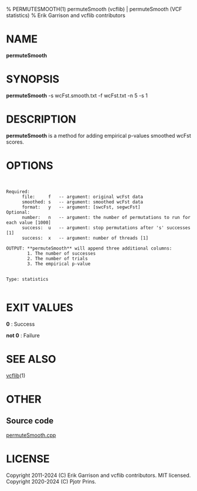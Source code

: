 % PERMUTESMOOTH(1) permuteSmooth (vcflib) | permuteSmooth (VCF statistics)
% Erik Garrison and vcflib contributors

# NAME

**permuteSmooth**

# SYNOPSIS

**permuteSmooth** -s wcFst.smooth.txt -f wcFst.txt -n 5 -s 1

# DESCRIPTION

**permuteSmooth** is a method for adding empirical p-values smoothed wcFst scores.



# OPTIONS

```


Required:
      file:     f   -- argument: original wcFst data     
      smoothed: s   -- argument: smoothed wcFst data     
      format:   y   -- argument: [swcFst, segwcFst]      
Optional:
      number:   n   -- argument: the number of permutations to run for each value [1000]
      success:  u   -- argument: stop permutations after 's' successes [1]
      success:  x   -- argument: number of threads [1]

OUTPUT: **permuteSmooth** will append three additional columns:
        1. The number of successes                            
        2. The number of trials                               
        3. The empirical p-value                              


Type: statistics


```





# EXIT VALUES

**0**
: Success

**not 0**
: Failure

# SEE ALSO



[vcflib](./vcflib.md)(1)



# OTHER

## Source code

[permuteSmooth.cpp](https://github.com/vcflib/vcflib/blob/master/src/permuteSmooth.cpp)

# LICENSE

Copyright 2011-2024 (C) Erik Garrison and vcflib contributors. MIT licensed.
Copyright 2020-2024 (C) Pjotr Prins.

<!--
  Created with ./scripts/bin2md.rb scripts/bin2md-template.erb
-->
